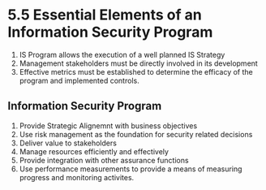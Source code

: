 # 5.5 Essential Elements of an Information Security Program

1. IS Program allows the execution of a well planned IS Strategy
2. Management stakeholders must be directly involved in its development
3. Effective metrics must be established to determine the efficacy of the program and implemented controls.

## Information Security Program

1. Provide Strategic Alignemnt with business objectives
2. Use risk management as the foundation for security related decisions
3. Deliver value to stakeholders
4. Manage resources efficiently and effectively
5. Provide integration with other assurance functions
6. Use performance measurements to provide a means of measuring progress and monitoring activites.




